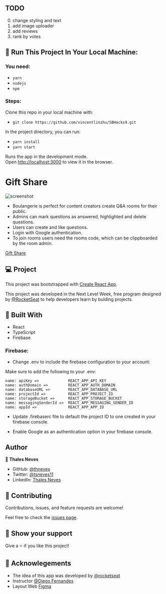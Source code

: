 ## TODO

0. change styling and text
1. add image uploader
2. add reviews
3. rank by votes

## 🚀 Run This Project In Your Local Machine:

### You need:

- `yarn`
- `nodejs`
- `npm`

### Steps:

Clone this repo in your local machine with:

- `git clone https://github.com/vincentlinzhu/SBHacks9.git`

In the project directory, you can run:

- `yarn install`
- `yarn start`

Runs the app in the development mode.\
Open [http://localhost:3000](http://localhost:3000) to view it in the browser.

# Gift Share

![screenshot](screenshot.png)

- Boulangerie is perfect for content creators create Q&A rooms for their public.
- Admins can mark questions as answered, highlighted and delete questions.
- Users can create and like questions.
- Login with Google authentication.
- To join rooms users need the rooms code, which can be clippboarded by the room admin.

[Gift Share](gift-share-9825e.web.app)

## 💻 Project

This project was bootstrapped with [Create React App](https://github.com/facebook/create-react-app).

This project was developed in the Next Level Week, free program designed by [@RocketSeat](https://github.com/rocketseat-education) to help developers learn by bulding projects.

## 🧪 Built With

- React
- TypeScript
- Firebase

### Firebase:

- Change .env to include the firebase configuration to your account:

Make sure to add the following to your .env:

```
name: apiKey =>             REACT_APP_API_KEY
name: authDomain =>         REACT_APP_AUTH_DOMAIN
name: databaseURL =>        REACT_APP_DATABASE_URL
name: projectId =>          REACT_APP_PROJECT_ID
name: storageBucket =>      REACT_APP_STORAGE_BUCKET
name: messagingSenderId =>  REACT_APP_MESSAGING_SENDER_ID
name: appId =>              REACT_APP_APP_ID
```

- Update .firebaserc file to default the project ID to one created in your firebase console.

- Enable Google as an authentication option in your firebase console.

## Author

👤 **Thales Neves**

- GitHub: [@thneves](https://github.com/thneves)
- Twitter: [@tsneves11](https://twitter.com/tsneves11)
- LinkedIn: [Thales Neves](https://www.linkedin.com/in/thales-neves10/)

## 🤝 Contributing

Contributions, issues, and feature requests are welcome!

Feel free to check the [issues page](<(https://github.com/thneves/City-Weather/issues)>).

## 🔖 Show your support

Give a ⭐️ if you like this project!

## 📝 Acknowlegements

- The idea of this app was developed by [@rocketseat](https://github.com/rocketseat-education)
- Instructor [@Diego Fernandes](https://github.com/diego3g)
- Layout Web [Figma](https://www.figma.com/file/5EwwWfALSlOn5o4LpwzB6l/Letmeask-Copy?fuid=869742879062948552)
